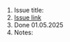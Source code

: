1. Issue title:
2. [Issue link](https://github.com/orgs/sorcerers-apprentices/projects/1/views/1)
3. Done 01.05.2025
4. Notes:

